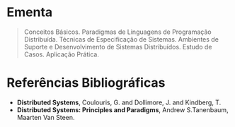 # Ementa

> Conceitos Básicos. Paradigmas de Linguagens de Programação Distribuída. Técnicas de Especificação de Sistemas. Ambientes de Suporte e Desenvolvimento de Sistemas Distribuídos. Estudo de Casos. Aplicação Prática.

# Referências Bibliográficas

- **Distributed Systems**, Coulouris, G. and Dollimore, J. and Kindberg, T.
- **Distributed Systems: Principles and Paradigms**, Andrew S.Tanenbaum, Maarten Van Steen.
